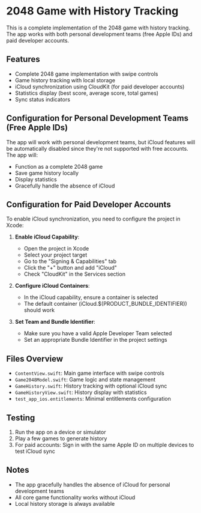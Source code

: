 # 2048 Game with History Tracking

This is a complete implementation of the 2048 game with history tracking. The app works with both personal development teams (free Apple IDs) and paid developer accounts.

## Features
- Complete 2048 game implementation with swipe controls
- Game history tracking with local storage
- iCloud synchronization using CloudKit (for paid developer accounts)
- Statistics display (best score, average score, total games)
- Sync status indicators

## Configuration for Personal Development Teams (Free Apple IDs)

The app will work with personal development teams, but iCloud features will be automatically disabled since they're not supported with free accounts. The app will:
- Function as a complete 2048 game
- Save game history locally
- Display statistics
- Gracefully handle the absence of iCloud

## Configuration for Paid Developer Accounts

To enable iCloud synchronization, you need to configure the project in Xcode:

1. **Enable iCloud Capability**:
   - Open the project in Xcode
   - Select your project target
   - Go to the "Signing & Capabilities" tab
   - Click the "+" button and add "iCloud"
   - Check "CloudKit" in the Services section

2. **Configure iCloud Containers**:
   - In the iCloud capability, ensure a container is selected
   - The default container (iCloud.$(PRODUCT_BUNDLE_IDENTIFIER)) should work

3. **Set Team and Bundle Identifier**:
   - Make sure you have a valid Apple Developer Team selected
   - Set an appropriate Bundle Identifier in the project settings

## Files Overview

- `ContentView.swift`: Main game interface with swipe controls
- `Game2048Model.swift`: Game logic and state management
- `GameHistory.swift`: History tracking with optional iCloud sync
- `GameHistoryView.swift`: History display with statistics
- `test_app_ios.entitlements`: Minimal entitlements configuration

## Testing

1. Run the app on a device or simulator
2. Play a few games to generate history
3. For paid accounts: Sign in with the same Apple ID on multiple devices to test iCloud sync

## Notes

- The app gracefully handles the absence of iCloud for personal development teams
- All core game functionality works without iCloud
- Local history storage is always available